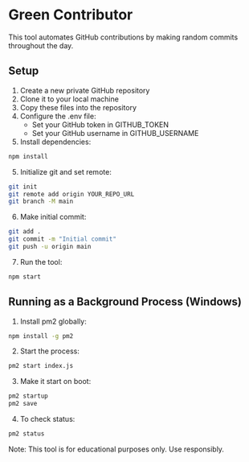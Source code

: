 # Green Contributor

This tool automates GitHub contributions by making random commits throughout the day.

## Setup

1. Create a new private GitHub repository
2. Clone it to your local machine
3. Copy these files into the repository
4. Configure the .env file:
   - Set your GitHub token in GITHUB_TOKEN
   - Set your GitHub username in GITHUB_USERNAME
5. Install dependencies:
```bash
npm install
```
5. Initialize git and set remote:
```bash
git init
git remote add origin YOUR_REPO_URL
git branch -M main
```
6. Make initial commit:
```bash
git add .
git commit -m "Initial commit"
git push -u origin main
```
7. Run the tool:
```bash
npm start
```

## Running as a Background Process (Windows)

1. Install pm2 globally:
```bash
npm install -g pm2
```

2. Start the process:
```bash
pm2 start index.js
```

3. Make it start on boot:
```bash
pm2 startup
pm2 save
```

4. To check status:
```bash
pm2 status
```

Note: This tool is for educational purposes only. Use responsibly.